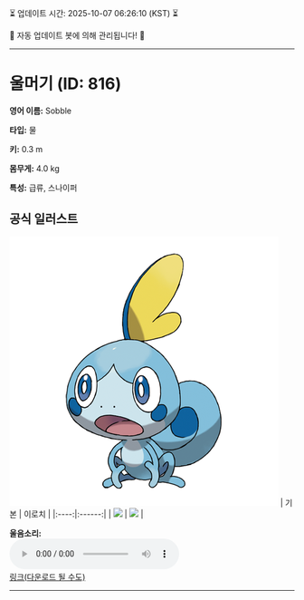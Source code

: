 
⏳ 업데이트 시간: 2025-10-07 06:26:10 (KST) ⏳

🤖 자동 업데이트 봇에 의해 관리됩니다! 🤖

---

# 울머기 (ID: 816)
**영어 이름:** Sobble

**타입:** 물

**키:** 0.3 m

**몸무게:** 4.0 kg

**특성:** 급류, 스나이퍼

## 공식 일러스트
![](https://raw.githubusercontent.com/PokeAPI/sprites/master/sprites/pokemon/other/official-artwork/816.png)
| 기본 | 이로치 |
|:----:|:------:|
| <img src="http://play.pokemonshowdown.com/sprites/ani/sobble.gif" width="200"> | <img src="http://play.pokemonshowdown.com/sprites/ani-shiny/sobble.gif" width="200"> |

**울음소리:**<br><audio controls src="https://raw.githubusercontent.com/PokeAPI/cries/main/cries/pokemon/latest/816.ogg"></audio><br> [링크(다운로드 될 수도)](https://raw.githubusercontent.com/PokeAPI/cries/main/cries/pokemon/latest/816.ogg)


---
